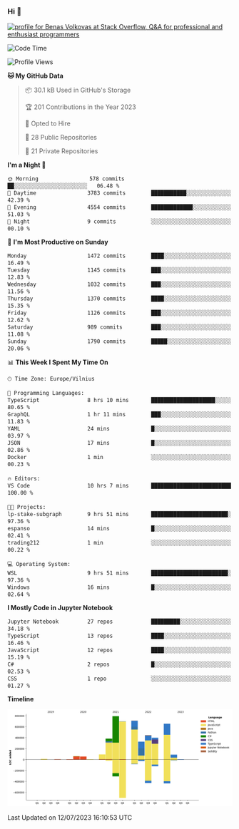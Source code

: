 ### Hi 👋
<a href="https://stackoverflow.com/users/14954249/benas-volkovas"><img src="https://stackoverflow.com/users/flair/14954249.png?theme=dark" width="208" height="58" alt="profile for Benas Volkovas at Stack Overflow, Q&amp;A for professional and enthusiast programmers" title="profile for Benas Volkovas at Stack Overflow, Q&amp;A for professional and enthusiast programmers"></a>

<!--START_SECTION:waka-->
![Code Time](http://img.shields.io/badge/Code%20Time-1%2C478%20hrs%2030%20mins-blue)

![Profile Views](http://img.shields.io/badge/Profile%20Views-0-blue)

**🐱 My GitHub Data** 

> 📦 30.1 kB Used in GitHub's Storage 
 > 
> 🏆 201 Contributions in the Year 2023
 > 
> 💼 Opted to Hire
 > 
> 📜 28 Public Repositories 
 > 
> 🔑 21 Private Repositories 
 > 
**I'm a Night 🦉** 

```text
🌞 Morning                578 commits         ██░░░░░░░░░░░░░░░░░░░░░░░   06.48 % 
🌆 Daytime                3783 commits        ███████████░░░░░░░░░░░░░░   42.39 % 
🌃 Evening                4554 commits        █████████████░░░░░░░░░░░░   51.03 % 
🌙 Night                  9 commits           ░░░░░░░░░░░░░░░░░░░░░░░░░   00.10 % 
```
📅 **I'm Most Productive on Sunday** 

```text
Monday                   1472 commits        ████░░░░░░░░░░░░░░░░░░░░░   16.49 % 
Tuesday                  1145 commits        ███░░░░░░░░░░░░░░░░░░░░░░   12.83 % 
Wednesday                1032 commits        ███░░░░░░░░░░░░░░░░░░░░░░   11.56 % 
Thursday                 1370 commits        ████░░░░░░░░░░░░░░░░░░░░░   15.35 % 
Friday                   1126 commits        ███░░░░░░░░░░░░░░░░░░░░░░   12.62 % 
Saturday                 989 commits         ███░░░░░░░░░░░░░░░░░░░░░░   11.08 % 
Sunday                   1790 commits        █████░░░░░░░░░░░░░░░░░░░░   20.06 % 
```


📊 **This Week I Spent My Time On** 

```text
🕑︎ Time Zone: Europe/Vilnius

💬 Programming Languages: 
TypeScript               8 hrs 10 mins       ████████████████████░░░░░   80.65 % 
GraphQL                  1 hr 11 mins        ███░░░░░░░░░░░░░░░░░░░░░░   11.83 % 
YAML                     24 mins             █░░░░░░░░░░░░░░░░░░░░░░░░   03.97 % 
JSON                     17 mins             █░░░░░░░░░░░░░░░░░░░░░░░░   02.86 % 
Docker                   1 min               ░░░░░░░░░░░░░░░░░░░░░░░░░   00.23 % 

🔥 Editors: 
VS Code                  10 hrs 7 mins       █████████████████████████   100.00 % 

🐱‍💻 Projects: 
lp-stake-subgraph        9 hrs 51 mins       ████████████████████████░   97.36 % 
espanso                  14 mins             █░░░░░░░░░░░░░░░░░░░░░░░░   02.41 % 
trading212               1 min               ░░░░░░░░░░░░░░░░░░░░░░░░░   00.22 % 

💻 Operating System: 
WSL                      9 hrs 51 mins       ████████████████████████░   97.36 % 
Windows                  16 mins             █░░░░░░░░░░░░░░░░░░░░░░░░   02.64 % 
```

**I Mostly Code in Jupyter Notebook** 

```text
Jupyter Notebook         27 repos            █████████░░░░░░░░░░░░░░░░   34.18 % 
TypeScript               13 repos            ████░░░░░░░░░░░░░░░░░░░░░   16.46 % 
JavaScript               12 repos            ████░░░░░░░░░░░░░░░░░░░░░   15.19 % 
C#                       2 repos             █░░░░░░░░░░░░░░░░░░░░░░░░   02.53 % 
CSS                      1 repo              ░░░░░░░░░░░░░░░░░░░░░░░░░   01.27 % 
```



**Timeline**

![Lines of Code chart](https://raw.githubusercontent.com/BenasVolkovas/BenasVolkovas/main/assets/bar_graph.png)


 Last Updated on 12/07/2023 16:10:53 UTC
<!--END_SECTION:waka-->

